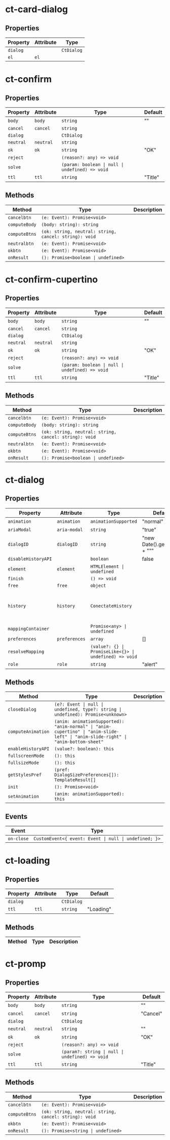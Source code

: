 # ct-card-dialog

## Properties

| Property | Attribute | Type       |
| -------- | --------- | ---------- |
| `dialog` |           | `CtDialog` |
| `el`     | `el`      |            |

# ct-confirm

## Properties

| Property  | Attribute | Type                                            | Default |
| --------- | --------- | ----------------------------------------------- | ------- |
| `body`    | `body`    | `string`                                        | ""      |
| `cancel`  | `cancel`  | `string`                                        |         |
| `dialog`  |           | `CtDialog`                                      |         |
| `neutral` | `neutral` | `string`                                        |         |
| `ok`      | `ok`      | `string`                                        | "OK"    |
| `reject`  |           | `(reason?: any) => void`                        |         |
| `solve`   |           | `(param: boolean \| null \| undefined) => void` |         |
| `ttl`     | `ttl`     | `string`                                        | "Title" |

## Methods

| Method        | Type                                                  | Description |
| ------------- | ----------------------------------------------------- | ----------- |
| `cancelbtn`   | `(e: Event): Promise<void>`                           |             |
| `computeBody` | `(body: string): string`                              |             |
| `computeBtns` | `(ok: string, neutral: string, cancel: string): void` |             |
| `neutralbtn`  | `(e: Event): Promise<void>`                           |             |
| `okbtn`       | `(e: Event): Promise<void>`                           |             |
| `onResult`    | `(): Promise<boolean \| undefined>`                   |             |

# ct-confirm-cupertino

## Properties

| Property  | Attribute | Type                                            | Default |
| --------- | --------- | ----------------------------------------------- | ------- |
| `body`    | `body`    | `string`                                        | ""      |
| `cancel`  | `cancel`  | `string`                                        |         |
| `dialog`  |           | `CtDialog`                                      |         |
| `neutral` | `neutral` | `string`                                        |         |
| `ok`      | `ok`      | `string`                                        | "OK"    |
| `reject`  |           | `(reason?: any) => void`                        |         |
| `solve`   |           | `(param: boolean \| null \| undefined) => void` |         |
| `ttl`     | `ttl`     | `string`                                        | "Title" |

## Methods

| Method        | Type                                                  | Description |
| ------------- | ----------------------------------------------------- | ----------- |
| `cancelbtn`   | `(e: Event): Promise<void>`                           |             |
| `computeBody` | `(body: string): string`                              |             |
| `computeBtns` | `(ok: string, neutral: string, cancel: string): void` |             |
| `neutralbtn`  | `(e: Event): Promise<void>`                           |             |
| `okbtn`       | `(e: Event): Promise<void>`                           |             |
| `onResult`    | `(): Promise<boolean \| undefined>`                   |             |

# ct-dialog

## Properties

| Property            | Attribute     | Type                                                   | Default                       | Description                                      |
| ------------------- | ------------- | ------------------------------------------------------ | ----------------------------- | ------------------------------------------------ |
| `animation`         | `animation`   | `animationSupported`                                   | "normal"                      |                                                  |
| `ariaModal`         | `aria-modal`  | `string`                                               | "true"                        |                                                  |
| `dialogID`          | `dialogID`    | `string`                                               | "new Date().getTime() + \"\"" |                                                  |
| `disableHistoryAPI` |               | `boolean`                                              | false                         |                                                  |
| `element`           | `element`     | `HTMLElement \| undefined`                             |                               |                                                  |
| `finish`            |               | `() => void`                                           |                               |                                                  |
| `free`              | `free`        | `object`                                               |                               |                                                  |
| `history`           | `history`     | `ConectateHistory`                                     |                               | Entrada para el History API de tipe {title,href} |
| `mappingContainer`  |               | `Promise<any> \| undefined`                            |                               |                                                  |
| `preferences`       | `preferences` | `array`                                                | []                            |                                                  |
| `resolveMapping`    |               | `(value?: {} \| PromiseLike<{}> \| undefined) => void` |                               |                                                  |
| `role`              | `role`        | `string`                                               | "alert"                       |                                                  |

## Methods

| Method             | Type                                                                                                                              | Description |
| ------------------ | --------------------------------------------------------------------------------------------------------------------------------- | ----------- |
| `closeDialog`      | `(e?: Event \| null \| undefined, type?: string \| undefined): Promise<unknown>`                                                  |             |
| `computeAnimation` | `(anim: animationSupported): "anim-normal" \| "anim-cupertino" \| "anim-slide-left" \| "anim-slide-right" \| "anim-bottom-sheet"` |             |
| `enableHistoryAPI` | `(value?: boolean): this`                                                                                                         |             |
| `fullscreenMode`   | `(): this`                                                                                                                        |             |
| `fullsizeMode`     | `(): this`                                                                                                                        |             |
| `getStylesPref`    | `(pref: DialogSizePreferences[]): TemplateResult[]`                                                                               |             |
| `init`             | `(): Promise<void>`                                                                                                               |             |
| `setAnimation`     | `(anim: animationSupported): this`                                                                                                |             |

## Events

| Event      | Type                                                  |
| ---------- | ----------------------------------------------------- |
| `on-close` | `CustomEvent<{ event: Event \| null \| undefined; }>` |

# ct-loading

## Properties

| Property | Attribute | Type       | Default   |
| -------- | --------- | ---------- | --------- |
| `dialog` |           | `CtDialog` |           |
| `ttl`    | `ttl`     | `string`   | "Loading" |

## Methods

| Method | Type | Description |
| ------ | ---- | ----------- |

# ct-promp

## Properties

| Property  | Attribute | Type                                            | Default  |
| --------- | --------- | ----------------------------------------------- | -------- |
| `body`    | `body`    | `string`                                        | ""       |
| `cancel`  | `cancel`  | `string`                                        | "Cancel" |
| `dialog`  |           | `CtDialog`                                      |          |
| `neutral` | `neutral` | `string`                                        | ""       |
| `ok`      | `ok`      | `string`                                        | "OK"     |
| `reject`  |           | `(reason?: any) => void`                        |          |
| `solve`   |           | `(param?: string \| null \| undefined) => void` |          |
| `ttl`     | `ttl`     | `string`                                        | "Title"  |

## Methods

| Method        | Type                                                  | Description |
| ------------- | ----------------------------------------------------- | ----------- |
| `cancelbtn`   | `(e: Event): Promise<void>`                           |             |
| `computeBtns` | `(ok: string, neutral: string, cancel: string): void` |             |
| `okbtn`       | `(e: Event): Promise<void>`                           |             |
| `onResult`    | `(): Promise<string \| undefined>`                    |             |
